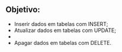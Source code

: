 ## Objetivo:

<ul>
  <li>Inserir dados em tabelas com INSERT;</li>

  <li>Atualizar dados em tabelas com UPDATE;<li>

  <li>Apagar dados em tabelas com DELETE.</li>
</ul>
